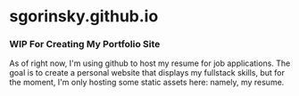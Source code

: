 # sgorinsky.github.io

### WIP For Creating My Portfolio Site

As of right now, I'm using github to host my resume for job applications. The goal is to create a personal website that displays my fullstack skills, but for the moment, I'm only hosting some static assets here: namely, my resume.

